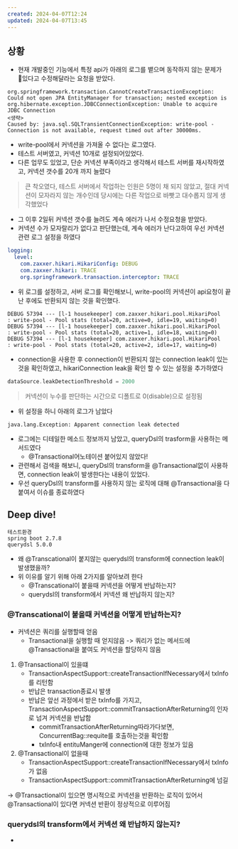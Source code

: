 ```yaml
---
created: 2024-04-07T12:24
updated: 2024-04-07T13:45
---
```

## 상황
- 현재 개발중인 기능에서 특정 api가 아래의 로그를 뱉으며 동작하지 않는 문제가 있다고 수정해달라는 요청을 받았다.
```
org.springframework.transaction.CannotCreateTransactionException: Could not open JPA EntityManager for transaction; nested exception is org.hibernate.exception.JDBCConnectionException: Unable to acquire JDBC Connection
<생략>
Caused by: java.sql.SQLTransientConnectionException: write-pool - Connection is not available, request timed out after 30000ms.
```
- write-pool에서 커넥션을 가져올 수 없다는 로그였다.
- 테스트 서버였고, 커넥션 10개로 설정되어있었다.
- 다른 업무도 있었고, 단순 커넥션 부족이라고 생각해서 테스트 서버를 재시작하였고, 커넥션 갯수를 20개 까지 늘렸다
> 큰 착오였다, 테스트 서버에서 작업하는 인원은 5명이 채 되지 않았고, 절대 커넥션이 모자라지 않는 개수인데 당시에는 다른 작업으로 바빳고 대수롭지 않게 생각했었다

- 그 이후 2일뒤 커넥션 갯수를 늘려도 계속 에러가 나서 수정요청을 받았다.
- 커넥션 수가 모자랄리가 없다고 판단했는데, 계속 에러가 난다고하여 우선 커넥션 관련 로그 설정을 하였다
```yml
logging:  
  level:  
    com.zaxxer.hikari.HikariConfig: DEBUG  
    com.zaxxer.hikari: TRACE  
    org.springframework.transaction.interceptor: TRACE  
```

- 위 로그를 설정하고, 서버 로그를 확인해보니, write-pool의 커넥션이 api요청이 끝난 후에도 반환되지 않는 것을 확인했다.
```
DEBUG 57394 --- [l-1 housekeeper] com.zaxxer.hikari.pool.HikariPool        : write-pool - Pool stats (total=20, active=0, idle=19, waiting=0)
DEBUG 57394 --- [l-1 housekeeper] com.zaxxer.hikari.pool.HikariPool        : write-pool - Pool stats (total=20, active=1, idle=18, waiting=0)
DEBUG 57394 --- [l-1 housekeeper] com.zaxxer.hikari.pool.HikariPool        : write-pool - Pool stats (total=20, active=2, idle=17, waiting=0)
```
- connection을 사용한 후  connection이 반환되지 않는 connection leak이 있는것을 확인하였고, hikariConnection leak을 확인 할 수 있는 설정을 추가하였다
```kotlin
dataSource.leakDetectionThreshold = 2000
```

> 커넥션이 누수를 판단하는 시간으로 디폴트로 0(disable)으로 설정됨

- 위 설정을 하니 아래의 로그가 남았다
```
java.lang.Exception: Apparent connection leak detected
```

- 로그에는 디테일한 메소드 정보까지 남았고, queryDsl의 trasform을 사용하는 메서드였다
	- @Transactional어노테이션 붙어있지 않았다!
- 관련해서 검색을 해보니, queryDsl의 transform을 @Transactional없이 사용하면, connection leak이 발생한다는 내용이 있었다.
- 우선 queryDsl의 transform를 사용하지 않는 로직에 대해 @Transactional을 다 붙여서 이슈를 종료하였다

## Deep dive!
```
테스트환경
spring boot 2.7.8
querydsl 5.0.0
```
- 왜 @Transcational이 붙지않는 querydsl의 transform에 connection leak이 발생했을까?
- 위 이유를 알기 위해 아래 2가지를 알아보려 한다
	- @Transcational이 붙을때 커넥션을 어떻게 반납하는지?
	- querydsl의 transform에서 커넥션 왜 반납하지 않는지?
### @Transcational이 붙을때 커넥션을 어떻게 반납하는지?
- 커넥션은 쿼리를 실행할때 얻음
	- Transactional을 실행할 때 얻지않음
		-> 쿼리가 없는 메서드에 @Transactional을 붙여도 커넥션을 할당하지 않음
1. @Transactional이 있을떄
	- TransactionAspectSupport::createTransactionIfNecessary에서 txInfo를 리턴함
	- 반납은 transaction종료시 발생
	- 반납은 앞선 과정에서 받은 txInfo를  가지고, TransactionAspectSupport::commitTransactionAfterReturning의 인자로 넘겨 커넥션을 반납함
		- commitTransactionAfterReturning따라가다보면, ConcurrentBag::requite를 호출하는것을 확인함
		- txInfo내 entituManger에 connection에 대한 정보가 있음
3. @Transactional이 없을때
	- TransactionAspectSupport::createTransactionIfNecessary에서 txInfo가 없음
	- TransactionAspectSupport::commitTransactionAfterReturning에 넘길 

-> @Transactional이 있으면 명시적으로 커넥션을 반환하는 로직이 있어서 @Transactional이 있다면 커넥션 반환이 정상적으로 이루어짐


### querydsl의 transform에서 커넥션 왜 반납하지 않는지?
- 